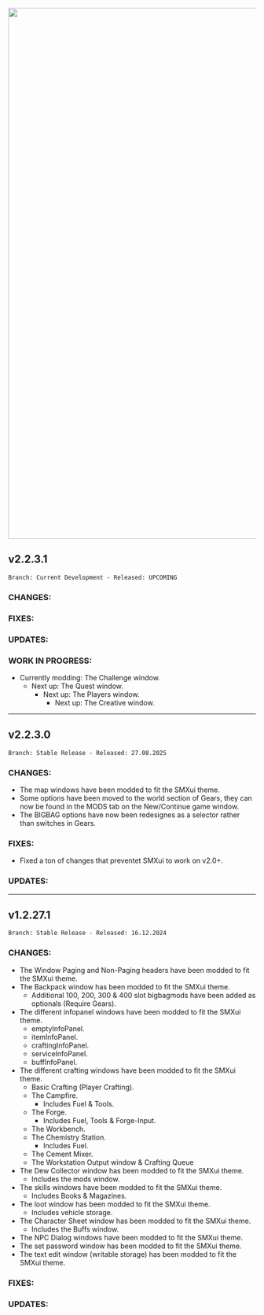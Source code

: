 <p align="center">
  <img src="https://i.imgur.com/nPmrT2A.jpg" width="1080" title="SMXui">
</p>

## **v2.2.3.1**

`Branch: Current Development - Released: UPCOMING`

### CHANGES:

### FIXES:

### UPDATES:

### WORK IN PROGRESS:
- Currently modding: The Challenge window.
  - Next up: The Quest window.
    - Next up: The Players window.
      - Next up: The Creative window.


---


## **v2.2.3.0**

`Branch: Stable Release - Released: 27.08.2025`

### CHANGES:
- The map windows have been modded to fit the SMXui theme.
- Some options have been moved to the world section of Gears, they can now be found in the MODS tab on the New/Continue game window.
- The BIGBAG options have now been redesignes as a selector rather than switches in Gears.
  
### FIXES:
- Fixed a ton of changes that preventet SMXui to work on v2.0+.
  
### UPDATES:

---

## **v1.2.27.1**

`Branch: Stable Release - Released: 16.12.2024`

### CHANGES:
- The Window Paging and Non-Paging headers have been modded to fit the SMXui theme.
- The Backpack window has been modded to fit the SMXui theme.
  - Additional 100, 200, 300 & 400 slot bigbagmods have been added as optionals (Require Gears).
- The different infopanel windows have been modded to fit the SMXui theme.
  - emptyInfoPanel.
  - itemInfoPanel.
  - craftingInfoPanel.
  - serviceInfoPanel.
  - buffInfoPanel.
- The different crafting windows have been modded to fit the SMXui theme.
  - Basic Crafting (Player Crafting).
  - The Campfire.
    - Includes Fuel & Tools.
  - The Forge.
    - Includes Fuel, Tools & Forge-Input.
  - The Workbench.
  - The Chemistry Station.
    - Includes Fuel.
  - The Cement Mixer.
  - The Workstation Output window & Crafting Queue
- The Dew Collector window has been modded to fit the SMXui theme.
  - Includes the mods window.
- The skills windows have been modded to fit the SMXui theme.
  - Includes Books & Magazines.
- The loot window has been modded to fit the SMXui theme.
  - Includes vehicle storage.
- The Character Sheet window has been modded to fit the SMXui theme.
  - Includes the Buffs window.
- The NPC Dialog windows have been modded to fit the SMXui theme.
- The set password window has been modded to fit the SMXui theme.
- The text edit window (writable storage) has been modded to fit the SMXui theme.

### FIXES:

### UPDATES:
